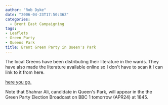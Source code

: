 ```yaml
---
author: "Rob Dyke"
date: "2006-04-23T17:50:36Z"
categories:
  - Brent East Campaigning
tags:
- Leaflets
- Green Party
- Queens Park
title: Brent Green Party in Queen's Park
---
```

The local Greens have been distributing their literature in the wards. They have also made the literature available online so I don't have to scan it I can link to it from here.

[here you go.](http://brentandharrow.greenparty.org.uk/QPGNapr06.pdf)

Note that Shahrar Ali, candidate in Queen's Park, will appear in the the Green Party Election Broadcast on BBC 1 tomorrow (APR24) at 1845.
